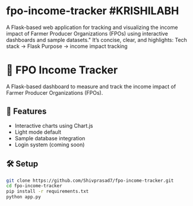 # fpo-income-tracker  #KRISHILABH
A Flask-based web application for tracking and visualizing the income impact of Farmer Producer Organizations (FPOs) using interactive dashboards and sample datasets."  It’s concise, clear, and highlights:  Tech stack → Flask  Purpose → income impact tracking  


# 🌾 FPO Income Tracker

A Flask-based dashboard to measure and track the income impact of Farmer Producer Organizations (FPOs).

## 🚀 Features
- Interactive charts using Chart.js
- Light mode default
- Sample database integration
- Login system (coming soon)

## 🛠 Setup
```bash
git clone https://github.com/Shivprasad7/fpo-income-tracker.git
cd fpo-income-tracker
pip install -r requirements.txt
python app.py
